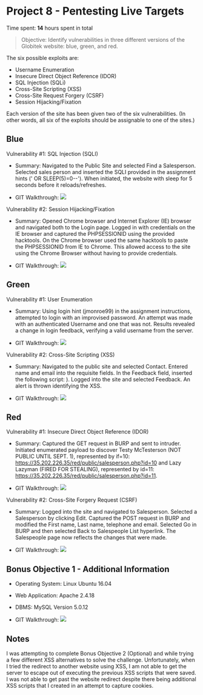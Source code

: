 # Project 8 - Pentesting Live Targets

Time spent: **14** hours spent in total

> Objective: Identify vulnerabilities in three different versions of the Globitek website: blue, green, and red.

The six possible exploits are:
* Username Enumeration
* Insecure Direct Object Reference (IDOR)
* SQL Injection (SQLi)
* Cross-Site Scripting (XSS)
* Cross-Site Request Forgery (CSRF)
* Session Hijacking/Fixation

Each version of the site has been given two of the six vulnerabilities. (In other words, all six of the exploits should be assignable to one of the sites.)

## Blue

Vulnerability #1: SQL Injection (SQLI)
- Summary: Navigated to the Public Site and selected Find a Salesperson. Selected sales person and inserted the SQLI provided in the assignment hints (' OR SLEEP(5)=0--'). When initiated, the website with sleep for 5 seconds before it reloads/refreshes.

- GIT Walkthrough: ![](https://github.com/Shaimice/Week8/blob/master/SQLI.gif)

Vulnerability #2: Session Hijacking/Fixation
- Summary: Opened Chrome browser and Internet Explorer (IE) browser and navigated both to the Login page. Logged in with credentials on the IE browser and captured the PHPSESSIONID using the provided hacktools.  On the Chrome browser used the same hacktools to paste the PHPSESSIONID from IE to Chrome.  This allowed access to the site using the Chrome Browser without having to provide credentials.

- GIT Walkthrough: ![](https://github.com/Shaimice/Week8/blob/master/Fix.gif)

## Green

Vulnerability #1: User Enumeration
- Summary: Using login hint (jmonroe99) in the assignment instructions, attempted to login with an improvised password. An attempt was made with an authenticated Username and one that was not.  Results revealed a change in login feedback, verifying a valid username from the server.

- GIT Walkthrough: ![](https://github.com/Shaimice/Week8/blob/master/User.gif)

Vulnerability #2: Cross-Site Scripting (XSS)
- Summary: Navigated to the public site and selected Contact. Entered name and email into the requisite fields.  In the Feedback field, inserted the following script: <script>alert('Shayne found the XSS!');</script>).  Logged into the site and selected Feedback.  An alert is thrown identifying the XSS.

- GIT Walkthrough: ![](https://github.com/Shaimice/Week8/blob/master/XSS.gif)

## Red

Vulnerability #1: Insecure Direct Object Reference (IDOR)
- Summary: Captured the GET request in BURP and sent to intruder.  Initiated enumerated payload to discover Testy McTesterson (NOT PUBLIC UNTIL SEPT. 1), represented by if=10: https://35.202.226.35/red/public/salesperson.php?id=10 and Lazy Lazyman (FIRED FOR STEALING), represented by id=11: https://35.202.226.35/red/public/salesperson.php?id=11.

- GIT Walkthrough: ![](https://github.com/Shaimice/Week8/blob/master/IDOR.gif)

Vulnerability #2: Cross-Site Forgery Request (CSRF)
- Summary: Logged into the site and navigated to Salesperson.  Selected a Salesperson by clicking Edit.  Captured the POST request in BURP and modified the First name, Last name, telephone and email. Selected Go in BURP and then selected Back to Salespeople List hyperlink.  The Salespeople page now reflects the changes that were made.

- GIT Walkthrough: ![](https://github.com/Shaimice/Week8/blob/master/CSRF.gif)

## Bonus Objective 1 - Additional Information
- Operating System: Linux Ubuntu 16.04
- Web Application: Apache 2.4.18
- DBMS: MySQL Version 5.0.12

- GIT Walkthrough: ![](https://github.com/Shaimice/Week8/blob/master/SQLMAP.gif)

## Notes
I was attempting to complete Bonus Objective 2 (Optional) and while trying a few different XSS alternatives to solve the challenge.  Unfortunately, when I tried the redirect to another website using XSS, I am not able to get the server to escape out of executing the previous XSS scripts that were saved.  I was not able to get past the website redirect despite there being additional XSS scripts that I created in an attempt to capture cookies.
